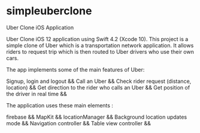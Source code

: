 # simpleuberclone
Uber Clone iOS Application

Uber Clone iOS 12 application using Swift 4.2 (Xcode 10). This project is a simple clone of Uber which is a transportation network application. It allows riders to request trip which is then routed to Uber drivers who use their own cars.

The app implements some of the main features of Uber:

Signup, login and logout &&
Call an Uber &&
Check rider request (distance, location) &&
Get direction to the rider who calls an Uber &&
Get position of the driver in real time &&

The application uses these main elements :

firebase &&
MapKit &&
locationManager &&
Background location updates mode &&
Navigation controller &&
Table view controller &&
